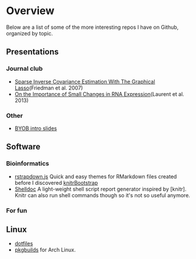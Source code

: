 Overview
========
Below are a list of some of the more interesting repos I have on Github,
organized by topic.

Presentations
-------------

### Journal club

* [Sparse Inverse Covariance Estimation With The Graphical Lasso](https://github.com/khughitt/slidify-graphical-lasso)(Friedman et al. 2007)
* [On the Importance of Small Changes in RNA Expression](https://github.com/khughitt/slidify-small-changes-in-rna-expression)(Laurent et al. 2013)

### Other

* [BYOB intro slides](https://github.com/khughitt/slidify-byob-intro)

Software
--------

### Bioinformatics

* [rstrapdown.js](https://github.com/khughitt/rstrapdown.js) Quick and easy
themes for RMarkdown files created before I discovered
[knitrBootstrap](https://github.com/jimhester/knitrBootstrap)
* [Shelldoc](https://github.com/khughitt/shelldoc) A light-weight shell script 
report generator inspired by [knitr]. Knitr can also run shell commands though
so it's not so useful anymore.

### For fun

Linux
-----
* [dotfiles](https://github.com/khughitt/dotfiles)
* [pkgbuilds](https://github.com/khughitt/pkgbuild) for Arch Linux.
